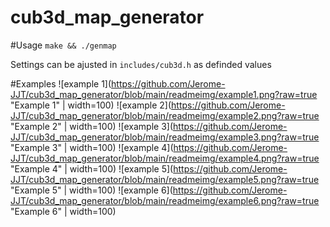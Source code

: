 # cub3d_map_generator

#Usage
`make && ./genmap`

Settings can be ajusted in `includes/cub3d.h` as definded values

#Examples
![example 1](https://github.com/Jerome-JJT/cub3d_map_generator/blob/main/readmeimg/example1.png?raw=true "Example 1" | width=100)
![example 2](https://github.com/Jerome-JJT/cub3d_map_generator/blob/main/readmeimg/example2.png?raw=true "Example 2" | width=100)
![example 3](https://github.com/Jerome-JJT/cub3d_map_generator/blob/main/readmeimg/example3.png?raw=true "Example 3" | width=100)
![example 4](https://github.com/Jerome-JJT/cub3d_map_generator/blob/main/readmeimg/example4.png?raw=true "Example 4" | width=100)
![example 5](https://github.com/Jerome-JJT/cub3d_map_generator/blob/main/readmeimg/example5.png?raw=true "Example 5" | width=100)
![example 6](https://github.com/Jerome-JJT/cub3d_map_generator/blob/main/readmeimg/example6.png?raw=true "Example 6" | width=100)
